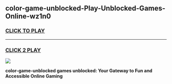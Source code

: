 
## color-game-unblocked-Play-Unblocked-Games-Online-wz1n0
<h3>
<a href="https://premium76.site?title=color-game-unblocked&ref=25A">CLICK TO PLAY</a></h3>
<hr>

<h3>
<a href="https://premium76.site?title=color-game-unblocked&ref=25A">CLICK 2 PLAY</a>
  
</h3>

<a href="https://premium76.site?title=color-game-unblocked&ref=25A"><img src="https://clearcache.store/games.png"></a>


**color-game-unblocked games unblocked: Your Gateway to Fun and Accessible Online Gaming**
